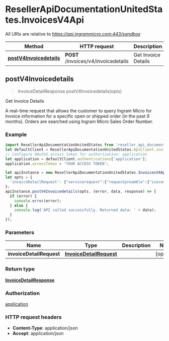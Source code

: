 # ResellerApiDocumentationUnitedStates.InvoicesV4Api

All URIs are relative to *https://api.ingrammicro.com:443/sandbox*

Method | HTTP request | Description
------------- | ------------- | -------------
[**postV4Invoicedetails**](InvoicesV4Api.md#postV4Invoicedetails) | **POST** /invoices/v4/invoicedetails | Get Invoice Details



## postV4Invoicedetails

> InvoiceDetailResponse postV4Invoicedetails(opts)

Get Invoice Details

A real-time request that allows the customer to query Ingram Micro for Invoice information for a specific open or shipped order (in the past 9 months). Orders are searched using Ingram Micro Sales Order Number.

### Example

```javascript
import ResellerApiDocumentationUnitedStates from 'reseller_api_documentation_united_states';
let defaultClient = ResellerApiDocumentationUnitedStates.ApiClient.instance;
// Configure OAuth2 access token for authorization: application
let application = defaultClient.authentications['application'];
application.accessToken = 'YOUR ACCESS TOKEN';

let apiInstance = new ResellerApiDocumentationUnitedStates.InvoicesV4Api();
let opts = {
  'invoiceDetailRequest': {"servicerequest":{"requestpreamble":{"isocountrycode":"US","customernumber":"20-222222"},"invoicedetailrequest":{"invoicenumber":"30-13649-13","customerponumber":"DH-200732"}}} // InvoiceDetailRequest | 
};
apiInstance.postV4Invoicedetails(opts, (error, data, response) => {
  if (error) {
    console.error(error);
  } else {
    console.log('API called successfully. Returned data: ' + data);
  }
});
```

### Parameters


Name | Type | Description  | Notes
------------- | ------------- | ------------- | -------------
 **invoiceDetailRequest** | [**InvoiceDetailRequest**](InvoiceDetailRequest.md)|  | [optional] 

### Return type

[**InvoiceDetailResponse**](InvoiceDetailResponse.md)

### Authorization

[application](../README.md#application)

### HTTP request headers

- **Content-Type**: application/json
- **Accept**: application/json

